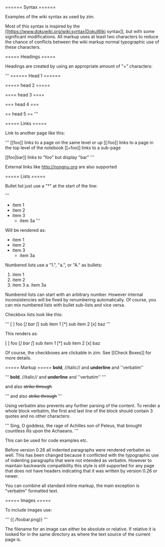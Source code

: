 ====== Syntax ======

Examples of the wiki syntax as used by zim.

Most of this syntax is inspired by the [[https://www.dokuwiki.org/wiki:syntax|DokuWiki syntax]], but with some significant modifications. All markup uses at least two characters to reduce the chance of conflicts between the wiki markup normal typographic use of these characters.

===== Headings =====

Headings are created by using an appropriate amount of "=" characters:

'''
====== Head 1 ======

===== head 2 =====

==== head 3 ====

=== head 4 ===

== head 5 ==
'''


===== Links =====

Link to another page like this:

'''
[[foo]]  links to a page on the same level or up
[[:foo]] links to a page in the top level of the notebook
[[+foo]] links to a sub-page

[[foo|bar]] links to "foo" but display "bar"
'''

External links like http://nongnu.org are also supported

===== Lists =====

Bullet list just use a "*" at the start of the line:

'''
* item 1
* item 2
* item 3
	* item 3a
'''

Will be rendered as:

* item 1
* item 2
* item 3
	* item 3a

Numbered lists use a "1.", "a.", or "A." as bullets:

1. item 1
2. item 2
3. item 3
	a. item 3a

Numbered lists can start with an arbitrary number. However internal inconsistencies will be fixed by renumbering automatically. Of course, you can mix numbered lists with bullet sub-lists and vice versa.

Checkbox lists look like this:

'''
[ ] foo
[*] bar
	[*] sub item 1
	[*] sub item 2
[x] baz
'''

This renders as:

[ ] foo
[*] bar
	[*] sub item 1
	[*] sub item 2
[x] baz

Of course, the checkboxes are clickable in zim. See [[Check Boxes]] for more details.

===== Markup =====
**bold**, //italic// and __underline__ and ''verbatim''

'''
**bold**, //italic// and __underline__ and ''verbatim''
'''

and also ~~strike through~~

'''
and also ~~strike through~~
'''

Using verbatim also prevents any further parsing of the content. To render a whole block verbatim, the first and last line of the block should contain 3 quotes and no other characters:

'''
Sing, O goddess, the rage of
Achilles son of Peleus, that
brought countless ills upon
the Achaeans.
'''

This can be used for code examples etc.

Before version 0.26 all indented paragraphs were rendered verbatim as well. This has been changed because it conflicted with the typographic use of indenting paragraphs that were not intended as verbatim. However to maintain backwards compatibility this style is still supported for any page that does not have headers indicating that it was written by version 0.26 or newer.

You can combine all standard inline markup, the main exception is "verbatim" formatted text.

===== Images =====

To include images use:

'''
{{./foobar.png}}
'''

The filename for an image can either be absolute or relative. If relative it is looked for in the same directory as where the text source of the current page is.
